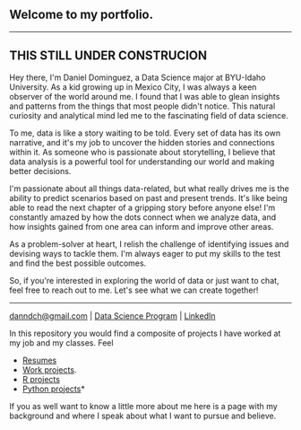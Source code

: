 ## Welcome to my portfolio.
---

## THIS STILL UNDER CONSTRUCION

Hey there, I'm Daniel Dominguez, a Data Science major at BYU-Idaho University. As a kid growing up in Mexico City, I was always a keen observer of the world around me. I found that I was able to glean insights and patterns from the things that most people didn't notice. This natural curiosity and analytical mind led me to the fascinating field of data science.

To me, data is like a story waiting to be told. Every set of data has its own narrative, and it's my job to uncover the hidden stories and connections within it. As someone who is passionate about storytelling, I believe that data analysis is a powerful tool for understanding our world and making better decisions.

I'm passionate about all things data-related, but what really drives me is the ability to predict scenarios based on past and present trends. It's like being able to read the next chapter of a gripping story before anyone else! I'm constantly amazed by how the dots connect when we analyze data, and how insights gained from one area can inform and improve other areas.

As a problem-solver at heart, I relish the challenge of identifying issues and devising ways to tackle them.  I'm always eager to put my skills to the test and find the best possible outcomes.

So, if you're interested in exploring the world of data or just want to chat, feel free to reach out to me. Let's see what we can create together!


---
<a href="danndch@gmail.com">danndch@gmail.com</a>
| <a href="https://www.byui.edu/mathematics/student-resources/data-science">Data Science Program</a>
| <a href="https://www.linkedin.com/in/dann-dominguez"/> LinkedIn</a>
</div>


In this repository you would find a composite of projects I have worked at my job and my classes. Feel 

* <a href="https://github.com/danndch/daniel_dominguez_portfolio/tree/master/Resume">Resumes</a>
* <a href="https://github.com/danndch/daniel_dominguez_portfolio">Work projects</a>. 
* <a href="https://github.com/danndch/daniel_dominguez_portfolio/tree/master/R">R projects</a>
* <a href="https://github.com/danndch/daniel_dominguez_portfolio/tree/master/Python">Python projects</a>* 



If you as well want to know a little more about me here is a page with my background and where I speak about what I want to pursue and believe.

